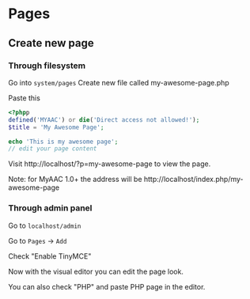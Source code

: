 # Pages

## Create new page

### Through filesystem

Go into `system/pages` Create new file called my-awesome-page.php

Paste this

```php
<?phpp
defined('MYAAC') or die('Direct access not allowed!');
$title = 'My Awesome Page';

echo 'This is my awesome page';
// edit your page content
```

Visit http://localhost/?p=my-awesome-page to view the page.

Note: for MyAAC 1.0+ the address will be http://localhost/index.php/my-awesome-page

### Through admin panel

Go to `localhost/admin`

Go to `Pages` -> `Add`

Check "Enable TinyMCE"

Now with the visual editor you can edit the page look.

You can also check "PHP" and paste PHP page in the editor.
